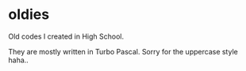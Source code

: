 # oldies
Old codes I created in High School.

They are mostly written in Turbo Pascal. Sorry for the uppercase style haha..
